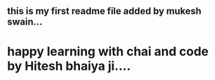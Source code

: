 ## this is my first readme file added by mukesh swain...

# happy learning with chai and code by Hitesh bhaiya ji....